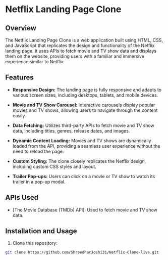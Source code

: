 # Netflix Landing Page Clone

## Overview

The Netflix Landing Page Clone is a web application built using HTML, CSS, and JavaScript that replicates the design and functionality of the Netflix landing page. It uses APIs to fetch movie and TV show data and displays them on the website, providing users with a familiar and immersive experience similar to Netflix.

## Features

- **Responsive Design:** The landing page is fully responsive and adapts to various screen sizes, including desktops, tablets, and mobile devices.

- **Movie and TV Show Carousel:** Interactive carousels display popular movies and TV shows, allowing users to navigate through the content easily.

- **Data Fetching:** Utilizes third-party APIs to fetch movie and TV show data, including titles, genres, release dates, and images.

- **Dynamic Content Loading:** Movies and TV shows are dynamically loaded from the API, providing a seamless user experience without the need to reload the page.

- **Custom Styling:** The clone closely replicates the Netflix design, including custom CSS styles and layout.

- **Trailer Pop-ups:** Users can click on a movie or TV show to watch its trailer in a pop-up modal.

## APIs Used

- [The Movie Database (TMDb) API]: Used to fetch movie and TV show data.

## Installation and Usage

1. Clone this repository:

```bash
git clone https://github.com/ShreedharJoshi31/Netflix-Clone-live.git
```

